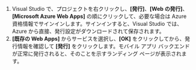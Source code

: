 
1. Visual Studio で、プロジェクトを右クリックし、**[発行]**、**[Web の発行]**、**[Microsoft Azure Web Apps]** の順にクリックして、必要な場合は Azure 資格情報でサインインします。サインインすると、Visual Studio では、Azure から直接、発行設定がダウンロードされて保存されます。
2. **[既存の Web Apps]** からサービスを選択し、**[OK]** をクリックしてから、発行情報を確認して **[発行]** をクリックします。モバイル アプリ バックエンドが正常に発行されると、そのことを示すランディング ページが表示されます。

<!---HONumber=Oct15_HO3-->